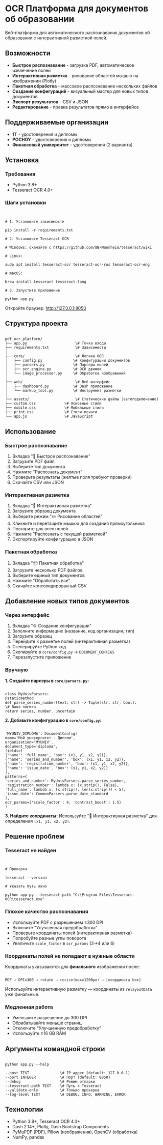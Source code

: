 # OCR Платформа для документов об образовании

Веб-платформа для автоматического распознавания документов об образовании с интерактивной разметкой полей.

## Возможности

- **Быстрое распознавание** - загрузка PDF, автоматическое извлечение полей
- **Интерактивная разметка** - рисование областей мышью на изображении (Plotly)
- **Пакетная обработка** - массовое распознавание нескольких файлов
- **Создание конфигураций** - визуальный мастер для новых типов документов
- **Экспорт результатов** - CSV и JSON
- **Редактирование** - правка результатов прямо в интерфейсе

## Поддерживаемые организации

- **1Т** - удостоверения и дипломы
- **РОСНОУ** - удостоверения и дипломы
- **Финансовый университет** - удостоверения (2 варианта)

## Установка

### Требования

- Python 3.8+
- Tesseract OCR 4.0+

### Шаги установки

```


# 1. Установите зависимости

pip install -r requirements.txt

# 2. Установите Tesseract OCR

# Windows: скачайте с https://github.com/UB-Mannheim/tesseract/wiki

# Linux:

sudo apt install tesseract-ocr tesseract-ocr-rus tesseract-ocr-eng

# macOS:

brew install tesseract tesseract-lang

# 3. Запустите приложение

python app.py

```

Откройте браузер: http://127.0.0.1:8050

## Структура проекта

```

pdf_ocr_platform/
├── app.py                      \# Точка входа
├── requirements.txt            \# Зависимости
│
├── core/                       \# Логика OCR
│   ├── config.py              \# Конфигурации документов
│   ├── parsers.py             \# Парсеры полей
│   ├── ocr_engine.py          \# OCR движок
│   └── image_processor.py     \# Обработка изображений
│
├── web/                        \# Веб-интерфейс
│   ├── dashboard.py           \# Dash приложение
│   └── markup_tool.py         \# Инструмент разметки
│
└── assets/                     \# Статические файлы (автоподключение)
├── custom.css             \# Основные стили
├── mobile.css             \# Мобильные стили
├── print.css              \# Стили печати
└── app.js                 \# JavaScript

```

## Использование

### Быстрое распознавание

1. Вкладка "🚀 Быстрое распознавание"
2. Загрузите PDF файл
3. Выберите тип документа
4. Нажмите "Распознать документ"
5. Проверьте результаты (желтые поля требуют проверки)
6. Скачайте CSV или JSON

### Интерактивная разметка

1. Вкладка "🎯 Интерактивная разметка"
2. Загрузите образец документа
3. Выберите режим "✏️ Рисование областей"
4. Кликните и перетащите мышью для создания прямоугольника
5. Повторите для всех полей
6. Нажмите "Распознать с текущей разметкой"
7. Экспортируйте конфигурацию в JSON

### Пакетная обработка

1. Вкладка "📦 Пакетная обработка"
2. Загрузите несколько PDF файлов
3. Выберите единый тип документов
4. Нажмите "Обработать все"
5. Скачайте консолидированный CSV

## Добавление новых типов документов

### Через интерфейс

1. Вкладка "⚙️ Создание конфигурации"
2. Заполните информацию (название, код организации, тип)
3. Загрузите образец
4. Перейдите к разметке полей (интерактивная разметка)
5. Сгенерируйте Python код
6. Скопируйте в `core/config.py` → `DOCUMENT_CONFIGS`
7. Перезапустите приложение

### Вручную

**1. Создайте парсеры в `core/parsers.py`:**

```

class MyUnivParsers:
@staticmethod
def parse_series_number(text: str) -> Tuple[str, str, bool]:
\# Ваша логика
return series, number, uncertain

```

**2. Добавьте конфигурацию в `core/config.py`:**

```

'MYUNIV_DIPLOMA': DocumentConfig(
name='Мой университет - Диплом',
organization='MYUNIV',
document_type='diploma',
fields=[
{'name': 'full_name', 'box': (x1, y1, x2, y2)},
{'name': 'series_and_number', 'box': (x1, y1, x2, y2)},
{'name': 'registration_number', 'box': (x1, y1, x2, y2)},
{'name': 'issue_date', 'box': (x1, y1, x2, y2)}
],
patterns={
'series_and_number': MyUnivParsers.parse_series_number,
'registration_number': lambda x: (x.strip(), False),
'full_name': lambda x: (x.strip(), len(x.strip()) < 5),
'issue_date': CommonParsers.parse_date_standard
},
ocr_params={'scale_factor': 4, 'contrast_boost': 1.5}
)

```

**3. Найдите координаты:**
Используйте "🎯 Интерактивная разметка" для определения `(x1, y1, x2, y2)`.

## Решение проблем

### Tesseract не найден

```


# Проверка

tesseract --version

# Указать путь явно

python app.py --tesseract-path "C:\Program Files\Tesseract-OCR\tesseract.exe"

```

### Плохое качество распознавания

- Используйте PDF с разрешением ≥300 DPI
- Включите "Улучшенная предобработка"
- Проверьте координаты полей (интерактивная разметка)
- Попробуйте разные углы поворота
- Увеличьте `scale_factor` в `ocr_params` (3→4 или 6)

### Координаты полей не попадают в нужные области

Координаты указываются для **финального** изображения после:
```

PDF → DPI=300 → rotate → resize(max=1200px) → [координаты box]

```

Используйте интерактивную разметку — координаты из `relayoutData` уже финальные.

### Медленная работа

- Уменьшите разрешение до 300 DPI
- Обрабатывайте меньше страниц
- Отключите "Улучшенную предобработку"
- Используйте ≥16 GB RAM

## Аргументы командной строки

```

python app.py --help

--host TEXT              \# IP адрес (default: 127.0.0.1)
--port INTEGER           \# Порт (default: 8050)
--debug                  \# Режим отладки
--tesseract-path TEXT    \# Путь к Tesseract
--validate-only          \# Только проверка
--log-level TEXT         \# DEBUG, INFO, WARNING, ERROR

```

## Технологии

- Python 3.8+, Tesseract OCR 4.0+
- Dash 2.14+, Plotly, Dash Bootstrap Components
- PyMuPDF (PDF), Pillow (изображения), OpenCV (обработка)
- NumPy, pandas
```